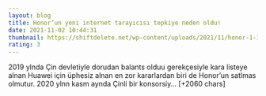 ```yaml
--- 
layout: blog
title: Honor’un yeni internet tarayıcısı tepkiye neden oldu!
date: 2021-11-02 10:44:31
thumbnail: https://shiftdelete.net/wp-content/uploads/2021/11/honor-1-1.jpg
rating: 3
---
```

2019 ylnda Çin devletiyle dorudan balants olduu gerekçesiyle kara listeye alnan Huawei için üphesiz alnan en zor kararlardan biri de Honor’un satlmas olmutur. 2020 ylnn kasm aynda Çinli bir konsorsiy… [+2060 chars]